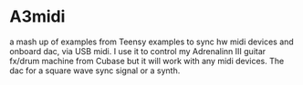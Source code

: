 # A3midi
a mash up of examples from Teensy examples to sync hw midi devices and onboard dac, via USB midi.
I use it to control my Adrenalinn III guitar fx/drum machine from Cubase but it will work with any midi devices.
The dac for a square wave sync signal or a synth.
